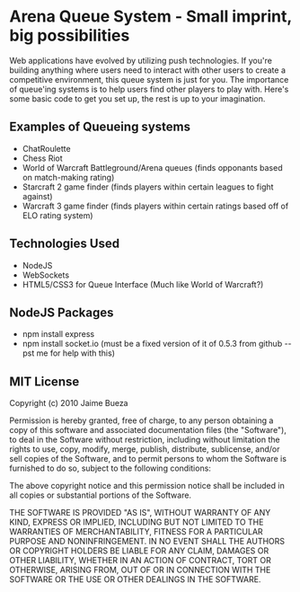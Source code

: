 # Arena Queue System - Small imprint, big possibilities

Web applications have evolved by utilizing push technologies. If you're building anything where users need to interact with other users to create
a competitive environment, this queue system is just for you. The importance of queue'ing systems is to help users find other players
to play with. Here's some basic code to get you set up, the rest is up to your imagination.

## Examples of Queueing systems

* ChatRoulette 
* Chess Riot 
* World of Warcraft Battleground/Arena queues (finds opponants based on match-making rating)
* Starcraft 2 game finder (finds players within certain leagues to fight against)
* Warcraft 3 game finder (finds players within certain ratings based off of ELO rating system)

## Technologies Used

* NodeJS
* WebSockets
* HTML5/CSS3 for Queue Interface (Much like World of Warcraft?)

## NodeJS Packages

* npm install express
* npm install socket.io (must be a fixed version of it of 0.5.3 from github -- pst me for help with this)

## MIT License

Copyright (c) 2010 Jaime Bueza

Permission is hereby granted, free of charge, to any person obtaining a copy
of this software and associated documentation files (the "Software"), to deal
in the Software without restriction, including without limitation the rights
to use, copy, modify, merge, publish, distribute, sublicense, and/or sell
copies of the Software, and to permit persons to whom the Software is
furnished to do so, subject to the following conditions:

The above copyright notice and this permission notice shall be included in
all copies or substantial portions of the Software.

THE SOFTWARE IS PROVIDED "AS IS", WITHOUT WARRANTY OF ANY KIND, EXPRESS OR
IMPLIED, INCLUDING BUT NOT LIMITED TO THE WARRANTIES OF MERCHANTABILITY,
FITNESS FOR A PARTICULAR PURPOSE AND NONINFRINGEMENT. IN NO EVENT SHALL THE
AUTHORS OR COPYRIGHT HOLDERS BE LIABLE FOR ANY CLAIM, DAMAGES OR OTHER
LIABILITY, WHETHER IN AN ACTION OF CONTRACT, TORT OR OTHERWISE, ARISING FROM,
OUT OF OR IN CONNECTION WITH THE SOFTWARE OR THE USE OR OTHER DEALINGS IN
THE SOFTWARE.